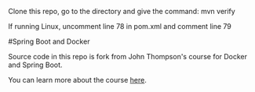 
Clone this repo, go to the directory and give the command: mvn verify

If running Linux, uncomment line 78 in pom.xml and comment line 79


#Spring Boot and Docker

Source code in this repo is fork from John Thompson's course for Docker and Spring Boot. 

You can learn more about the course [here](http://courses.springframework.guru).

